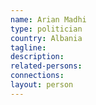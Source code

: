 ```yaml
---
name: Arian Madhi
type: politician
country: Albania
tagline:
description:
related-persons:
connections:
layout: person
---
```

